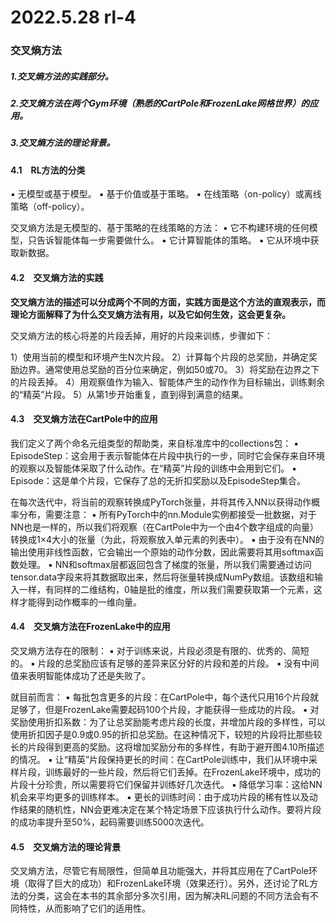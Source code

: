 # 2022.5.28 rl-4

### 交叉熵方法

##### 1.交叉熵方法的实践部分。

##### 2.交叉熵方法在两个Gym环境（熟悉的CartPole和FrozenLake网格世界）的应用。

##### 3.交叉熵方法的理论背景。

#### 4.1　RL方法的分类

▪  无模型或基于模型。
▪  基于价值或基于策略。
▪  在线策略（on-policy）或离线策略（off-policy）。

交叉熵方法是无模型的、基于策略的在线策略的方法：
▪  它不构建环境的任何模型，只告诉智能体每一步需要做什么。
▪  它计算智能体的策略。
▪  它从环境中获取新数据。

#### 4.2　交叉熵方法的实践

**交叉熵方法的描述可以分成两个不同的方面，实践方面是这个方法的直观表示，而理论方面解释了为什么交叉熵方法有用，以及它如何生效，这会更复杂。**

交叉熵方法的核心将差的片段丢掉，用好的片段来训练，步骤如下：

1）使用当前的模型和环境产生N次片段。
2）计算每个片段的总奖励，并确定奖励边界。通常使用总奖励的百分位来确定，例如50或70。
3）将奖励在边界之下的片段丢掉。
4）用观察值作为输入、智能体产生的动作作为目标输出，训练剩余的“精英”片段。
5）从第1步开始重复，直到得到满意的结果。

#### 4.3　交叉熵方法在CartPole中的应用

我们定义了两个命名元组类型的帮助类，来自标准库中的collections包：
▪  EpisodeStep：这会用于表示智能体在片段中执行的一步，同时它会保存来自环境的观察以及智能体采取了什么动作。在“精英”片段的训练中会用到它们。
▪  Episode：这是单个片段，它保存了总的无折扣奖励以及EpisodeStep集合。

在每次迭代中，将当前的观察转换成PyTorch张量，并将其传入NN以获得动作概率分布，需要注意：
▪  所有PyTorch中的nn.Module实例都接受一批数据，对于NN也是一样的，所以我们将观察（在CartPole中为一个由4个数字组成的向量）转换成1×4大小的张量（为此，将观察放入单元素的列表中）。
▪  由于没有在NN的输出使用非线性函数，它会输出一个原始的动作分数，因此需要将其用softmax函数处理。
▪  NN和softmax层都返回包含了梯度的张量，所以我们需要通过访问tensor.data字段来将其数据取出来，然后将张量转换成NumPy数组。该数组和输入一样，有同样的二维结构，0轴是批的维度，所以我们需要获取第一个元素，这样才能得到动作概率的一维向量。

#### 4.4　交叉熵方法在FrozenLake中的应用

交叉熵方法存在的限制：
▪  对于训练来说，片段必须是有限的、优秀的、简短的。
▪  片段的总奖励应该有足够的差异来区分好的片段和差的片段。
▪  没有中间值来表明智能体成功了还是失败了。

就目前而言：
▪  每批包含更多的片段：在CartPole中，每个迭代只用16个片段就足够了，但是FrozenLake需要起码100个片段，才能获得一些成功的片段。
▪  对奖励使用折扣系数：为了让总奖励能考虑片段的长度，并增加片段的多样性，可以使用折扣因子是0.9或0.95的折扣总奖励。在这种情况下，较短的片段将比那些较长的片段得到更高的奖励。这将增加奖励分布的多样性，有助于避开图4.10所描述的情况。
▪  让“精英”片段保持更长的时间：在CartPole训练中，我们从环境中采样片段，训练最好的一些片段，然后将它们丢掉。在FrozenLake环境中，成功的片段十分珍贵，所以需要将它们保留并训练好几次迭代。
▪  降低学习率：这给NN机会来平均更多的训练样本。
▪  更长的训练时间：由于成功片段的稀有性以及动作结果的随机性，NN会更难决定在某个特定场景下应该执行什么动作。要将片段的成功率提升至50%，起码需要训练5000次迭代。

#### 4.5　交叉熵方法的理论背景

交叉熵方法，尽管它有局限性，但简单且功能强大，并将其应用在了CartPole环境（取得了巨大的成功）和FrozenLake环境（效果还行）。另外，还讨论了RL方法的分类，这会在本书的其余部分多次引用，因为解决RL问题的不同方法会有不同特性，从而影响了它们的适用性。
